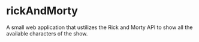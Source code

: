 # rickAndMorty
A small web application that ustilizes the Rick and Morty API to show all the available characters of the show.
